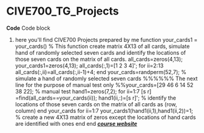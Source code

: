 # CIVE700_TG_Projects
**Code**
Code block


1. here you'll find CIVE700 Projects prepared by me
function your_cards1 = your_cards()
% This function create matrix 4X13 of all cards, simulate hand of randomly selected seven cards and identify the locations of those seven cards on the matrix of all cards.
all_cards=zeros(4,13);
your_cards1=zeros(4,13);
all_cards(:,1)=[1 2 3 4]';
for ii=2:13
    all_cards(:,ii)=all_cards(:,ii-1)+4;
end
your_cards=randperm(52,7); % simulate a hand of randomly selected seven cards
%%%%%% The next line for the purpose of manual test only
%%your_cards=[29 46 6 14 52 38 22]; % manual test
hand1=zeros(7,2);
for ii=1:7
    [s r]  =find(all_cards==your_cards(ii));
    hand1(ii,:)=[s r]'; % identify the locations of those seven cards on the matrix of all cards as (row, column)
end
your_cards
for ii=1:7
    your_cards1(hand1(ii,1),hand1(ii,2))=1; % create a new 4X13 matrix of zeros except the locations of hand cards are identified with ones
end
end
[***course website***](https://github.com/chulminy/CIVE497-CIVE700) 	
